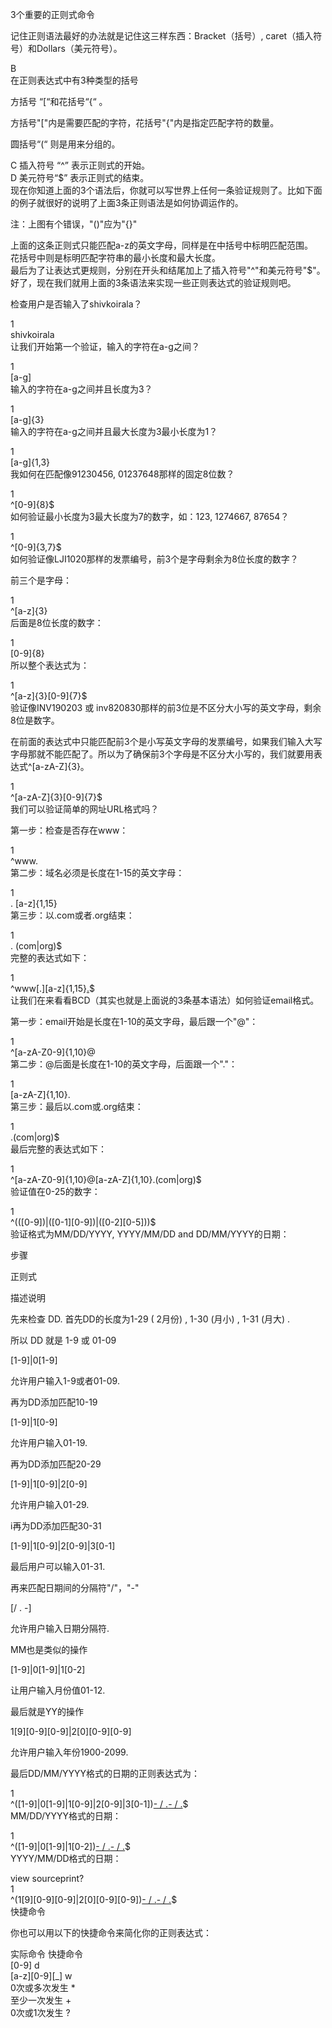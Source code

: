 3个重要的正则式命令      
      
记住正则语法最好的办法就是记住这三样东西：Bracket（括号）, caret（插入符号）和Dollars（美元符号）。      
      
      
B	      
在正则表达式中有3种类型的括号      
      
方括号 “[“和花括号“{“ 。      
      
方括号"["内是需要匹配的字符，花括号"{"内是指定匹配字符的数量。      
      
圆括号“(“ 则是用来分组的。      
      
C	插入符号 “^” 表示正则式的开始。      
D	美元符号“$” 表示正则式的结束。      
现在你知道上面的3个语法后，你就可以写世界上任何一条验证规则了。比如下面的例子就很好的说明了上面3条正则语法是如何协调运作的。      
      
      
注：上图有个错误，"()"应为"{}"      
      
上面的这条正则式只能匹配a-z的英文字母，同样是在中括号中标明匹配范围。      
花括号中则是标明匹配字符串的最小长度和最大长度。      
最后为了让表达式更规则，分别在开头和结尾加上了插入符号"^"和美元符号"$"。      
好了，现在我们就用上面的3条语法来实现一些正则表达式的验证规则吧。      
      
检查用户是否输入了shivkoirala？      
      
1      
shivkoirala      
让我们开始第一个验证，输入的字符在a-g之间？      
      
1      
[a-g]      
输入的字符在a-g之间并且长度为3？      
      
1      
[a-g]{3}      
输入的字符在a-g之间并且最大长度为3最小长度为1？      
      
1      
[a-g]{1,3}      
我如何在匹配像91230456, 01237648那样的固定8位数？      
      
1      
^[0-9]{8}$      
如何验证最小长度为3最大长度为7的数字，如：123, 1274667, 87654？      
      
1      
^[0-9]{3,7}$      
如何验证像LJI1020那样的发票编号，前3个是字母剩余为8位长度的数字？      
      
前三个是字母：      
      
1      
^[a-z]{3}      
后面是8位长度的数字：      
      
1      
[0-9]{8}      
所以整个表达式为：      
      
1      
^[a-z]{3}[0-9]{7}$      
验证像INV190203 或 inv820830那样的前3位是不区分大小写的英文字母，剩余8位是数字。      
      
在前面的表达式中只能匹配前3个是小写英文字母的发票编号，如果我们输入大写字母那就不能匹配了。所以为了确保前3个字母是不区分大小写的，我们就要用表达式^[a-zA-Z]{3}。      
      
1      
^[a-zA-Z]{3}[0-9]{7}$      
我们可以验证简单的网址URL格式吗？      
      
第一步：检查是否存在www：      
      
1      
^www.      
第二步：域名必须是长度在1-15的英文字母：      
      
1      
. [a-z]{1,15}      
第三步：以.com或者.org结束：      
      
1      
. (com|org)$      
完整的表达式如下：      
      
1      
^www[.][a-z]{1,15}[.](com|org)$      
让我们在来看看BCD（其实也就是上面说的3条基本语法）如何验证email格式。      
      
第一步：email开始是长度在1-10的英文字母，最后跟一个"@"：      
      
1      
^[a-zA-Z0-9]{1,10}@      
第二步：@后面是长度在1-10的英文字母，后面跟一个"."：      
      
1      
[a-zA-Z]{1,10}.      
第三步：最后以.com或.org结束：      
      
1      
.(com|org)$      
最后完整的表达式如下：      
      
1      
^[a-zA-Z0-9]{1,10}@[a-zA-Z]{1,10}.(com|org)$      
验证值在0-25的数字：      
      
1      
^(([0-9])|([0-1][0-9])|([0-2][0-5]))$      
验证格式为MM/DD/YYYY, YYYY/MM/DD and DD/MM/YYYY的日期：      
      
步骤      
      
正则式      
      
描述说明      
      
先来检查 DD. 首先DD的长度为1-29 ( 2月份) , 1-30 (月小) , 1-31 (月大) .      
      
所以 DD 就是 1-9 或 01-09      
      
[1-9]|0[1-9]      
      
允许用户输入1-9或者01-09.      
      
再为DD添加匹配10-19      
      
[1-9]|1[0-9]      
      
允许用户输入01-19.      
      
再为DD添加匹配20-29      
      
[1-9]|1[0-9]|2[0-9]      
      
允许用户输入01-29.      
      
i再为DD添加匹配30-31      
      
[1-9]|1[0-9]|2[0-9]|3[0-1]      
      
最后用户可以输入01-31.      
      
再来匹配日期间的分隔符"/"，"-"      
      
[/ . -]      
      
允许用户输入日期分隔符.      
      
MM也是类似的操作      
      
[1-9]|0[1-9]|1[0-2]      
      
让用户输入月份值01-12.      
      
最后就是YY的操作      
      
1[9][0-9][0-9]|2[0][0-9][0-9]      
      
允许用户输入年份1900-2099.      
      
最后DD/MM/YYYY格式的日期的正则表达式为：      
      
1      
^([1-9]|0[1-9]|1[0-9]|2[0-9]|3[0-1])[- / .]([1-9]|0[1-9]|1[0-2])[- / .](1[9][0-9][0-9]|2[0][0-9][0-9])$      
MM/DD/YYYY格式的日期：      
      
1      
^([1-9]|0[1-9]|1[0-2])[- / .]([1-9]|0[1-9]|1[0-9]|2[0-9]|3[0-1])[- / .](1[9][0-9][0-9]|2[0][0-9][0-9])$      
YYYY/MM/DD格式的日期：      
      
view sourceprint?      
1      
^(1[9][0-9][0-9]|2[0][0-9][0-9])[- / .]([1-9]|0[1-9]|1[0-2])[- / .]([1-9]|0[1-9]|1[0-9]|2[0-9]|3[0-1])$      
快捷命令      
      
你也可以用以下的快捷命令来简化你的正则表达式：      
      
实际命令	快捷命令      
[0-9]	d      
[a-z][0-9][_]	w      
0次或多次发生	*      
至少一次发生	+      
0次或1次发生	?      